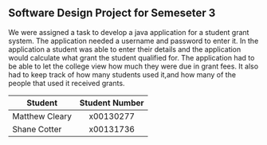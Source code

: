 ## Software Design Project for Semeseter 3
We were assigned a task to develop a java application for a student grant system. The application needed a username and password to enter it. In the application a student was able to enter their details and the application would calculate what grant the student qualified for.
The application had to be able to let the college view how much they were due in grant fees. 
It also had to keep track of how many students used it,and how many of the people that used it received grants.

| Student      | Student Number | 
| ------------- |:-------------:| 
| Matthew Cleary    | x00130277 |
| Shane Cotter    | x00131736    |
